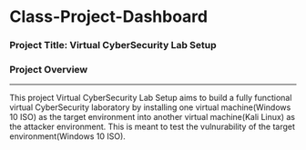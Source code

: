 # Class-Project-Dashboard

 ### Project Title: Virtual CyberSecurity Lab Setup

 ### Project Overview
 ---
 This project Virtual CyberSecurity Lab Setup aims to build a fully functional virtual CyberSecurity 
 laboratory by installing one virtual machine(Windows 10 ISO) as the target environment into another
 virtual machine(Kali Linux) as the attacker environment.
 This is meant to test the vulnurability of the target environment(Windows 10 ISO).
 
 


